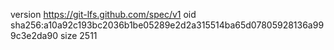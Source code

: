 version https://git-lfs.github.com/spec/v1
oid sha256:a10a92c193bc2036b1be05289e2d2a315514ba65d07805928136a999c3e2da90
size 2511
